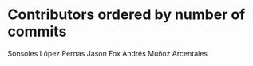 # Contributors ordered by number of commits

Sonsoles López Pernas <sonsoleslp>
Jason Fox <jason-fox>
Andrés Muñoz Arcentales <anmunoz>
